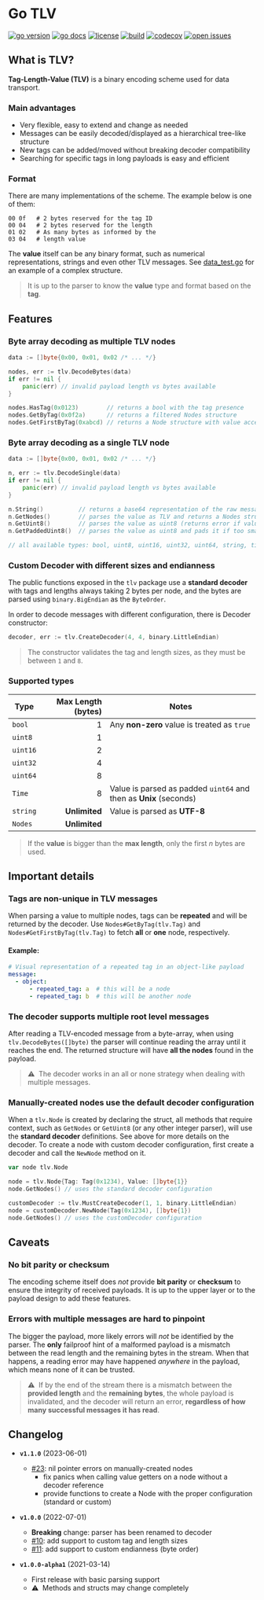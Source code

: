 # Go TLV

[![go version](https://img.shields.io/github/go-mod/go-version/pauloavelar/go-tlv)](https://github.com/pauloavelar/go-tlv/blob/main/go.mod)
[![go docs](https://pkg.go.dev/badge/github.com/pauloavelar/go-tlv.svg)](https://pkg.go.dev/github.com/pauloavelar/go-tlv)
[![license](https://img.shields.io/github/license/pauloavelar/go-tlv)](https://github.com/pauloavelar/go-tlv/blob/main/LICENSE)
[![build](https://img.shields.io/github/actions/workflow/status/pauloavelar/go-tlv/ci.yml?branch=main)](https://github.com/pauloavelar/go-tlv/actions/workflows/ci.yml)
[![codecov](https://codecov.io/gh/pauloavelar/go-tlv/branch/main/graph/badge.svg?token=4V15TQTKRR)](https://codecov.io/gh/pauloavelar/go-tlv)
[![open issues](https://img.shields.io/github/issues-raw/pauloavelar/go-tlv)](https://github.com/pauloavelar/go-tlv/issues)

## What is TLV?

**Tag-Length-Value (TLV)** is a binary encoding scheme used for data transport.

### Main advantages

* Very flexible, easy to extend and change as needed
* Messages can be easily decoded/displayed as a hierarchical tree-like structure
* New tags can be added/moved without breaking decoder compatibility
* Searching for specific tags in long payloads is easy and efficient

### Format

There are many implementations of the scheme. The example below is one of them:

```
00 0f   # 2 bytes reserved for the tag ID
00 04   # 2 bytes reserved for the length
01 02   # As many bytes as informed by the
03 04   # length value
```

The **value** itself can be any binary format, such as numerical representations, strings and even
other TLV messages. See [data_test.go](https://github.com/pauloavelar/go-tlv/blob/main/tlv/data_test.go)
for an example of a complex structure.

> It is up to the parser to know the **value** type and format based on the **tag**.

## Features

### Byte array decoding as multiple TLV nodes

```go
data := []byte{0x00, 0x01, 0x02 /* ... */}

nodes, err := tlv.DecodeBytes(data)
if err != nil {
    panic(err) // invalid payload length vs bytes available
}

nodes.HasTag(0x0123)        // returns a bool with the tag presence
nodes.GetByTag(0x0f2a)      // returns a filtered Nodes structure
nodes.GetFirstByTag(0xabcd) // returns a Node structure with value accessors 
```

### Byte array decoding as a single TLV node

```go
data := []byte{0x00, 0x01, 0x02 /* ... */}

n, err := tlv.DecodeSingle(data)
if err != nil {
    panic(err) // invalid payload length vs bytes available
}

n.String()          // returns a base64 representation of the raw message
n.GetNodes()        // parses the value as TLV and returns a Nodes structure (or error)
n.GetUint8()        // parses the value as uint8 (returns error if value is too small)
n.GetPaddedUint8()  // parses the value as uint8 and pads it if too small

// all available types: bool, uint8, uint16, uint32, uint64, string, time.Time, Nodes and map[string]*Node
```

### Custom Decoder with different sizes and endianness

The public functions exposed in the `tlv` package use a **standard decoder** with tags and
lengths always taking 2 bytes per node, and the bytes are parsed using `binary.BigEndian`
as the `ByteOrder`.

In order to decode messages with different configuration, there is Decoder constructor:

```go
decoder, err := tlv.CreateDecoder(4, 4, binary.LittleEndian)
```

> The constructor validates the tag and length sizes, as they must be between `1` and `8`.

### Supported types

| Type     | Max Length (bytes) | Notes                                                             |
|----------|-------------------:|-------------------------------------------------------------------|
| `bool`   |                  1 | Any **non-zero** value is treated as `true`                       | 
| `uint8`  |                  1 |                                                                   |
| `uint16` |                  2 |                                                                   |
| `uint32` |                  4 |                                                                   |
| `uint64` |                  8 |                                                                   |
| `Time`   |                  8 | Value is parsed as padded `uint64` and then as **Unix** (seconds) |
| `string` |      **Unlimited** | Value is parsed as **UTF-8**                                      |
| `Nodes`  |      **Unlimited** |                                                                   |

> If the **value** is bigger than the **max length**, only the first _n_ bytes are used.

## Important details

### Tags are non-unique in TLV messages

When parsing a value to multiple nodes, tags can be **repeated** and will be returned by the decoder.
Use `Nodes#GetByTag(tlv.Tag)` and `Nodes#GetFirstByTag(tlv.Tag)` to fetch **all** or **one** node,
respectively.

#### Example:

```yaml
# Visual representation of a repeated tag in an object-like payload
message:
  - object:
      - repeated_tag: a  # this will be a node 
      - repeated_tag: b  # this will be another node
```

### The decoder supports multiple root level messages

After reading a TLV-encoded message from a byte-array, when using `tlv.DecodeBytes([]byte)` the parser
will continue reading the array until it reaches the end. The returned structure will have **all the
nodes** found in the payload.

> ⚠️&nbsp; The decoder works in an all or none strategy when dealing with multiple messages.

### Manually-created nodes use the default decoder configuration

When a `tlv.Node` is created by declaring the struct, all methods that require context, such as `GetNodes`
or `GetUint8` (or any other integer parser), will use the **standard decoder** definitions. See above for
more details on the decoder. To create a node with custom decoder configuration, first create a decoder
and call the `NewNode` method on it.


```go
var node tlv.Node

node = tlv.Node{Tag: Tag(0x1234), Value: []byte{1}}
node.GetNodes() // uses the standard decoder configuration

customDecoder := tlv.MustCreateDecoder(1, 1, binary.LittleEndian)
node = customDecoder.NewNode(Tag(0x1234), []byte{1})
node.GetNodes() // uses the customDecoder configuration
```

## Caveats

### No bit parity or checksum

The encoding scheme itself does *not* provide **bit parity** or **checksum** to ensure the integrity
of received payloads. It is up to the upper layer or to the payload design to add these features.

### Errors with multiple messages are hard to pinpoint

The bigger the payload, more likely errors will *not* be identified by the parser. The **only**
failproof hint of a malformed payload is a mismatch between the read length and the remaining bytes
in the stream. When that happens, a reading error may have happened *anywhere* in the payload, which
means none of it can be trusted.

> ⚠️&nbsp; If by the end of the stream there is a mismatch between the **provided length** and the
> **remaining bytes**, the whole payload is invalidated, and the decoder will return an error,
> **regardless of how many successful messages it has read**.

## Changelog

* **`v1.1.0`** (2023-06-01)
  * [#23](https://github.com/pauloavelar/go-tlv/pull/23): nil pointer errors on manually-created nodes
    * fix panics when calling value getters on a node without a decoder reference
    * provide functions to create a Node with the proper configuration (standard or custom)

* **`v1.0.0`** (2022-07-01)
  * **Breaking** change: parser has been renamed to decoder
  * [#10](https://github.com/pauloavelar/go-tlv/issues/10): add support to custom tag and length sizes
  * [#11](https://github.com/pauloavelar/go-tlv/issues/11): add support to custom endianness (byte order)

* **`v1.0.0-alpha1`** (2021-03-14)
  * First release with basic parsing support
  * ⚠️&nbsp; Methods and structs may change completely 
